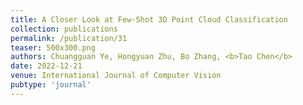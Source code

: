 ```yaml
---
title: A Closer Look at Few-Shot 3D Point Cloud Classification
collection: publications
permalink: /publication/31
teaser: 500x300.png
authors: Chuangguan Ye, Hongyuan Zhu, Bo Zhang, <b>Tao Chen</b>
date: 2022-12-21
venue: International Journal of Computer Vision
pubtype: 'journal'
---
```


<!-- paperurl: 'http://academicpages.github.io/files/paper1.pdf'
citation: 'Your Name, You. (2009). &quot;Paper Title Number 1.&quot; <i>Journal 1</i>. 1(1).' -->
<!-- [Download paper here](http://academicpages.github.io/files/paper1.pdf) -->
